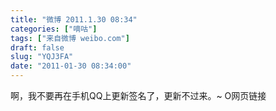 ```yaml
---
title: "微博 2011.1.30 08:34"
categories: ["嘀咕"]
tags: ["来自微博 weibo.com"]
draft: false
slug: "YQJ3FA"
date: "2011-01-30 08:34:00"
---
```


<p>啊，我不要再在手机QQ上更新签名了，更新不过来。~ O网页链接 ​​​​</p>
